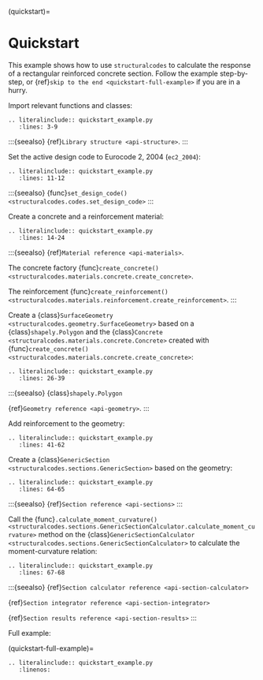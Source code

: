 (quickstart)=
# Quickstart

This example shows how to use `structuralcodes` to calculate the response of a rectangular reinforced concrete section. Follow the example step-by-step, or {ref}`skip to the end <quickstart-full-example>` if you are in a hurry.

Import relevant functions and classes:

```{eval-rst}
.. literalinclude:: quickstart_example.py
   :lines: 3-9
```

:::{seealso}
{ref}`Library structure <api-structure>`.
:::

Set the active design code to Eurocode 2, 2004 (`ec2_2004`):

```{eval-rst}
.. literalinclude:: quickstart_example.py
   :lines: 11-12
```

:::{seealso}
{func}`set_design_code() <structuralcodes.codes.set_design_code>`
:::

Create a concrete and a reinforcement material:

```{eval-rst}
.. literalinclude:: quickstart_example.py
   :lines: 14-24
```

:::{seealso}
{ref}`Material reference <api-materials>`.

The concrete factory {func}`create_concrete() <structuralcodes.materials.concrete.create_concrete>`.

The reinforcement {func}`create_reinforcement() <structuralcodes.materials.reinforcement.create_reinforcement>`.
:::

Create a {class}`SurfaceGeometry <structuralcodes.geometry.SurfaceGeometry>` based on a {class}`shapely.Polygon` and the {class}`Concrete <structuralcodes.materials.concrete.Concrete>` created with {func}`create_concrete() <structuralcodes.materials.concrete.create_concrete>`:

```{eval-rst}
.. literalinclude:: quickstart_example.py
   :lines: 26-39
```

:::{seealso}
{class}`shapely.Polygon`

{ref}`Geometry reference <api-geometry>`.
:::

Add reinforcement to the geometry:

```{eval-rst}
.. literalinclude:: quickstart_example.py
   :lines: 41-62
```

Create a {class}`GenericSection <structuralcodes.sections.GenericSection>` based on the geometry:

```{eval-rst}
.. literalinclude:: quickstart_example.py
   :lines: 64-65
```

:::{seealso}
{ref}`Section reference <api-sections>`
:::

Call the {func}`.calculate_moment_curvature() <structuralcodes.sections.GenericSectionCalculator.calculate_moment_curvature>` method on the {class}`GenericSectionCalculator <structuralcodes.sections.GenericSectionCalculator>` to calculate the moment-curvature relation:

```{eval-rst}
.. literalinclude:: quickstart_example.py
   :lines: 67-68
```

:::{seealso}
{ref}`Section calculator reference <api-section-calculator>`

{ref}`Section integrator reference <api-section-integrator>`

{ref}`Section results reference <api-section-results>`
:::

Full example:

(quickstart-full-example)=
```{eval-rst}
.. literalinclude:: quickstart_example.py
   :linenos:
```
